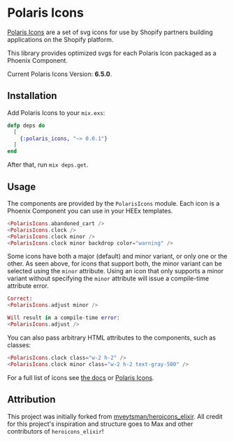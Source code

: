 # Polaris Icons

[Polaris Icons](https://polaris.shopify.com/icons) are a set of svg icons for use by Shopify partners building applications on the Shopify platform.

This library provides optimized svgs for each Polaris Icon packaged as a Phoenix Component.

Current Polaris Icons Version: **6.5.0**.

## Installation

Add Polaris Icons to your `mix.exs`:

```elixir
defp deps do
  [
    {:polaris_icons, "~> 0.0.1"}
  ]
end
```

After that, run `mix deps.get`.

## Usage

The components are provided by the `PolarisIcons` module.
Each icon is a Phoenix Component you can use in your HEEx templates.

```eex
<PolarisIcons.abandoned_cart />
<PolarisIcons.clock />
<PolarisIcons.clock minor />
<PolarisIcons.clock minor backdrop color="warning" />
```

Some icons have both a major (default) and minor variant, or only one or the other.
As seen above, for icons that support both, the minor variant can be selected using the `minor` attribute.
Using an icon that only supports a minor variant without specifying the `minor` attribute will issue a compile-time attribute error.

```eex
Correct:
<PolarisIcons.adjust minor />

Will result in a compile-time error:
<PolarisIcons.adjust />
```

You can also pass arbitrary HTML attributes to the components, such as classes:

```eex
<PolarisIcons.clock class="w-2 h-2" />
<PolarisIcons.clock minor class="w-2 h-2 text-gray-500" />
```

For a full list of icons see [the docs](https://hexdocs.pm/polaris_icons) or [Polaris Icons](https://polaris.shopify.com/icons).

## Attribution

This project was initially forked from [mveytsman/heroicons_elixir](https://github.com/mveytsman/heroicons_elixir).
All credit for this project's inspiration and structure goes to Max and other contributors of `heroicons_elixir`!
